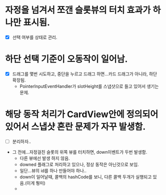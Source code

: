 # 자정을 넘겨서 쪼갠 슬롯뷰의 터치 효과가 하나만 표시됨.
* [x] 선택 여부를 상태로 관리.

# 하단 선택 기준이 오동작이 일어남.
* [x] 드래그를 몇번 시도하고, 중단을 누르고 드래그 하면...카드 드래그가 아니라, 하단 확장됨.
  * PointerInputEventHandler가 slotHeight를 스냅샷으로 들고 있어서 생기는 문제.

# 해당 동작 처리가 CardView안에 정의되어 있어서 스냅샷 혼란 문제가 자꾸 발생함.
* [ ] 분리하자..
* 그 전에...자정걸친 슬롯의 위쪽 뷰를 터치하면, down이벤트가 두번 발생함.
  * 다른 뷰에선 발생 하지 않음.
  * downed 플래그로 처리하고 있으나, 정상 동작은 아닌것으로 보임.
  * 일단...뷰의 id를 하나 만들어야 하나..
  * down이 일어날때, 콜백의 hashCode를 보니, 다른 콜백 두개가 실행되고 있음.(이게 뭥미)
  * 